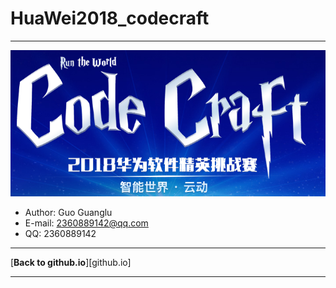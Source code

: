 # HuaWei2018_codecraft  

***  
![](/fig/log.png)
- Author: Guo Guanglu  
- E-mail: 2360889142@qq.com  
- QQ: 2360889142  

***
[**Back to github.io**][github.io]  

***
